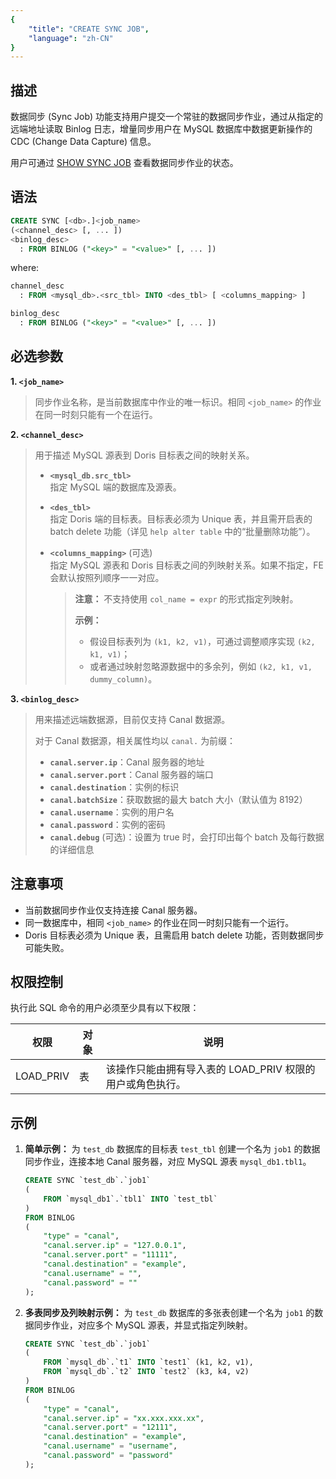 ```yaml
---
{
    "title": "CREATE SYNC JOB",
    "language": "zh-CN"
}
---
```


<!--
Licensed to the Apache Software Foundation (ASF) under one
or more contributor license agreements.  See the NOTICE file
distributed with this work for additional information
regarding copyright ownership.  The ASF licenses this file
to you under the Apache License, Version 2.0 (the
"License"); you may not use this file except in compliance
with the License.  You may obtain a copy of the License at

  http://www.apache.org/licenses/LICENSE-2.0

Unless required by applicable law or agreed to in writing,
software distributed under the License is distributed on an
"AS IS" BASIS, WITHOUT WARRANTIES OR CONDITIONS OF ANY
KIND, either express or implied.  See the License for the
specific language governing permissions and limitations
under the License.
-->

## 描述

数据同步 (Sync Job) 功能支持用户提交一个常驻的数据同步作业，通过从指定的远端地址读取 Binlog 日志，增量同步用户在 MySQL 数据库中数据更新操作的 CDC (Change Data Capture) 信息。

用户可通过 [SHOW SYNC JOB](../../../../sql-manual/sql-statements/data-modification/load-and-export/SHOW-SYNC-JOB) 查看数据同步作业的状态。

## 语法

```sql
CREATE SYNC [<db>.]<job_name>
(<channel_desc> [, ... ])
<binlog_desc>
  : FROM BINLOG ("<key>" = "<value>" [, ... ])
```
where:
```sql
channel_desc
  : FROM <mysql_db>.<src_tbl> INTO <des_tbl> [ <columns_mapping> ]
```
```sql
binlog_desc
  : FROM BINLOG ("<key>" = "<value>" [, ... ])
```

## 必选参数

**1. `<job_name>`**

> 同步作业名称，是当前数据库中作业的唯一标识。相同 `<job_name>` 的作业在同一时刻只能有一个在运行。

**2. `<channel_desc>`**

> 用于描述 MySQL 源表到 Doris 目标表之间的映射关系。
>
>
> - **`<mysql_db.src_tbl>`**  
>   指定 MySQL 端的数据库及源表。
>
> - **`<des_tbl>`**  
>   指定 Doris 端的目标表。目标表必须为 Unique 表，并且需开启表的 batch delete 功能（详见 `help alter table` 中的“批量删除功能”）。
>
> - **`<columns_mapping>`** (可选)  
>   指定 MySQL 源表和 Doris 目标表之间的列映射关系。如果不指定，FE 会默认按照列顺序一一对应。  
>   > **注意：** 不支持使用 `col_name = expr` 的形式指定列映射。
>   >
>   > **示例：**
>   > - 假设目标表列为 `(k1, k2, v1)`，可通过调整顺序实现 `(k2, k1, v1)`；
>   > - 或者通过映射忽略源数据中的多余列，例如 `(k2, k1, v1, dummy_column)`。

**3. `<binlog_desc>`**

> 用来描述远端数据源，目前仅支持 Canal 数据源。
>
> 对于 Canal 数据源，相关属性均以 `canal.` 为前缀：
>
> - **`canal.server.ip`**：Canal 服务器的地址
> - **`canal.server.port`**：Canal 服务器的端口
> - **`canal.destination`**：实例的标识
> - **`canal.batchSize`**：获取数据的最大 batch 大小（默认值为 8192）
> - **`canal.username`**：实例的用户名
> - **`canal.password`**：实例的密码
> - **`canal.debug`** (可选)：设置为 true 时，会打印出每个 batch 及每行数据的详细信息

## 注意事项

- 当前数据同步作业仅支持连接 Canal 服务器。
- 同一数据库中，相同 `<job_name>` 的作业在同一时刻只能有一个运行。
- Doris 目标表必须为 Unique 表，且需启用 batch delete 功能，否则数据同步可能失败。

## 权限控制

执行此 SQL 命令的用户必须至少具有以下权限：

| 权限     | 对象         | 说明                                      |
|---------|------------|-----------------------------------------|
| LOAD_PRIV  | 表 | 该操作只能由拥有导入表的 LOAD_PRIV 权限的用户或角色执行。 |

## 示例

1. **简单示例：** 为 `test_db` 数据库的目标表 `test_tbl` 创建一个名为 `job1` 的数据同步作业，连接本地 Canal 服务器，对应 MySQL 源表 `mysql_db1.tbl1`。

   ```sql
   CREATE SYNC `test_db`.`job1`
   (
       FROM `mysql_db1`.`tbl1` INTO `test_tbl`
   )
   FROM BINLOG
   (
       "type" = "canal",
       "canal.server.ip" = "127.0.0.1",
       "canal.server.port" = "11111",
       "canal.destination" = "example",
       "canal.username" = "",
       "canal.password" = ""
   );
   ```

2. **多表同步及列映射示例：** 为 `test_db` 数据库的多张表创建一个名为 `job1` 的数据同步作业，对应多个 MySQL 源表，并显式指定列映射。

   ```sql
   CREATE SYNC `test_db`.`job1`
   (
       FROM `mysql_db`.`t1` INTO `test1` (k1, k2, v1),
       FROM `mysql_db`.`t2` INTO `test2` (k3, k4, v2)
   )
   FROM BINLOG
   (
       "type" = "canal",
       "canal.server.ip" = "xx.xxx.xxx.xx",
       "canal.server.port" = "12111",
       "canal.destination" = "example",
       "canal.username" = "username",
       "canal.password" = "password"
   );
   ```